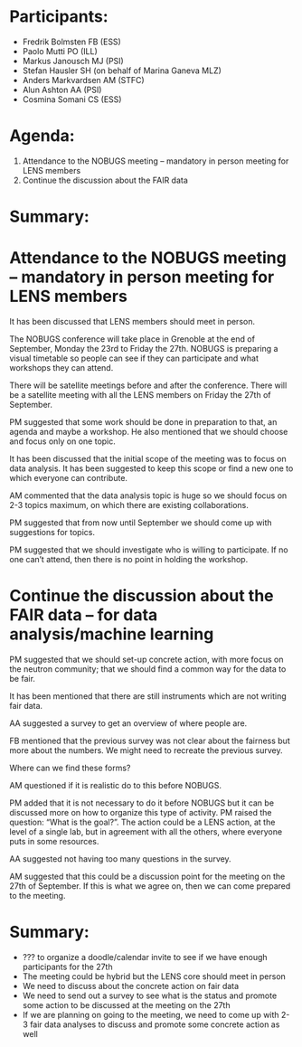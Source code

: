 # Participants: 

* Fredrik Bolmsten FB (ESS)
* Paolo Mutti PO (ILL)
* Markus Janousch MJ (PSI)
* Stefan Hausler SH (on behalf of Marina Ganeva MLZ)
* Anders Markvardsen AM (STFC)
* Alun Ashton AA (PSI)
* Cosmina Somani CS (ESS)


# Agenda: 

1. Attendance to the NOBUGS meeting – mandatory in person meeting for LENS members
2. Continue the discussion about the FAIR data 


# Summary:

# Attendance to the NOBUGS meeting – mandatory in person meeting for LENS members

It has been discussed that LENS members should meet in person. 

The NOBUGS conference will take place in Grenoble at the end of September, Monday the 23rd to Friday the 27th. NOBUGS is preparing a visual timetable so people can see if they can participate and what workshops they can attend.

There will be satellite meetings before and after the conference. There will be a satellite meeting with all the LENS members on Friday the 27th of September. 

PM suggested that some work should be done in preparation to that, an agenda and maybe a workshop. He also mentioned that we should choose and focus only on one topic. 

It has been discussed that the initial scope of the meeting was to focus on data analysis. It has been suggested to keep this scope or find a new one to which everyone can contribute. 

AM commented that the data analysis topic is huge so we should focus on 2-3 topics maximum, on which there are existing collaborations. 

PM suggested that from now until September we should come up with suggestions for topics. 

PM suggested that we should investigate who is willing to participate. If no one can’t attend, then there is no point in holding the workshop. 


# Continue the discussion about the FAIR data – for data analysis/machine learning 

PM suggested that we should set-up concrete action, with more focus on the neutron community; that we should find a common way for the data to be fair.

It has been mentioned that there are still instruments which are not writing fair data.

AA suggested a survey to get an overview of where people are. 

FB mentioned that the previous survey was not clear about the fairness but more about the numbers. We might need to recreate the previous survey. 

Where can we find these forms? 

AM questioned if it is realistic do to this before NOBUGS.

PM added that it is not necessary to do it before NOBUGS but it can be discussed more on how to organize this type of activity.
PM raised the question: “What is the goal?”. The action could be a LENS action, at the level of a single lab, but in agreement with all the others, where everyone puts in some resources. 

AA suggested not having too many questions in the survey. 

AM suggested that this could be a discussion point for the meeting on the 27th of September. If this is what we agree on, then we can come prepared to the meeting. 


# Summary:
- ??? to organize a doodle/calendar invite to see if we have enough participants for the 27th
- The meeting could be hybrid but the LENS core should meet in person
- We need to discuss about the concrete action on fair data
- We need to send out a survey to see what is the status and promote some action to be discussed at the meeting on the 27th 
- If we are planning on going to the meeting, we need to come up with 2-3 fair data analyses to discuss and promote some concrete action as well 
